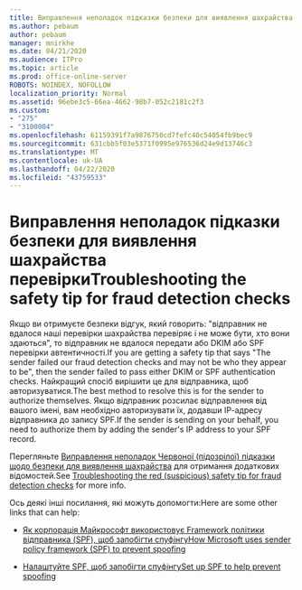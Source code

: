 ```yaml
---
title: Виправлення неполадок підказки безпеки для виявлення шахрайства перевірки
ms.author: pebaum
author: pebaum
manager: mnirkhe
ms.date: 04/21/2020
ms.audience: ITPro
ms.topic: article
ms.prod: office-online-server
ROBOTS: NOINDEX, NOFOLLOW
localization_priority: Normal
ms.assetid: 96ebe3c5-66ea-4662-98b7-052c2181c2f3
ms.custom:
- "275"
- "3100004"
ms.openlocfilehash: 61159391f7a9876750cd7fefc40c54054fb9bec9
ms.sourcegitcommit: 631cbb5f03e5371f0995e976536d24e9d13746c3
ms.translationtype: MT
ms.contentlocale: uk-UA
ms.lasthandoff: 04/22/2020
ms.locfileid: "43759533"
---
```

# <a name="troubleshooting-the-safety-tip-for-fraud-detection-checks"></a><span data-ttu-id="3c39b-102">Виправлення неполадок підказки безпеки для виявлення шахрайства перевірки</span><span class="sxs-lookup"><span data-stu-id="3c39b-102">Troubleshooting the safety tip for fraud detection checks</span></span>

<span data-ttu-id="3c39b-103">Якщо ви отримуєте безпеки відгук, який говорить: "відправник не вдалося наші перевірки шахрайства перевіряє і не може бути, хто вони здаються", то відправник не вдалося передати або DKIM або SPF перевірки автентичності.</span><span class="sxs-lookup"><span data-stu-id="3c39b-103">If you are getting a safety tip that says "The sender failed our fraud detection checks and may not be who they appear to be", then the sender failed to pass either DKIM or SPF authentication checks.</span></span> <span data-ttu-id="3c39b-104">Найкращий спосіб вирішити це для відправника, щоб авторизуватися.</span><span class="sxs-lookup"><span data-stu-id="3c39b-104">The best method to resolve this is for the sender to authorize themselves.</span></span> <span data-ttu-id="3c39b-105">Якщо відправник розсилає відправлення від вашого імені, вам необхідно авторизувати їх, додавши ІР-адресу відправника до запису SPF.</span><span class="sxs-lookup"><span data-stu-id="3c39b-105">If the sender is sending on your behalf, you need to authorize them by adding the sender's IP address to your SPF record.</span></span>
  
<span data-ttu-id="3c39b-106">Перегляньте [Виправлення неполадок Червоної (підозрілої) підказки щодо безпеки для виявлення шахрайства](https://blogs.msdn.microsoft.com/tzink/2016/11/02/troubleshooting-the-red-suspicious-safety-tip-for-fraud-detection-checks/) для отримання додаткових відомостей.</span><span class="sxs-lookup"><span data-stu-id="3c39b-106">See [Troubleshooting the red (suspicious) safety tip for fraud detection checks](https://blogs.msdn.microsoft.com/tzink/2016/11/02/troubleshooting-the-red-suspicious-safety-tip-for-fraud-detection-checks/) for more info.</span></span>
  
<span data-ttu-id="3c39b-107">Ось деякі інші посилання, які можуть допомогти:</span><span class="sxs-lookup"><span data-stu-id="3c39b-107">Here are some other links that can help:</span></span>
  
- [<span data-ttu-id="3c39b-108">Як корпорація Майкрософт використовує Framework політики відправника (SPF), щоб запобігти спуфінгу</span><span class="sxs-lookup"><span data-stu-id="3c39b-108">How Microsoft uses sender policy framework (SPF) to prevent spoofing</span></span>](https://docs.microsoft.com/office365/SecurityCompliance/how-office-365-uses-spf-to-prevent-spoofing)

- [<span data-ttu-id="3c39b-109">Налаштуйте SPF, щоб запобігти спуфінгу</span><span class="sxs-lookup"><span data-stu-id="3c39b-109">Set up SPF to help prevent spoofing</span></span>](https://docs.microsoft.com/office365/SecurityCompliance/set-up-spf-in-office-365-to-help-prevent-spoofing)
